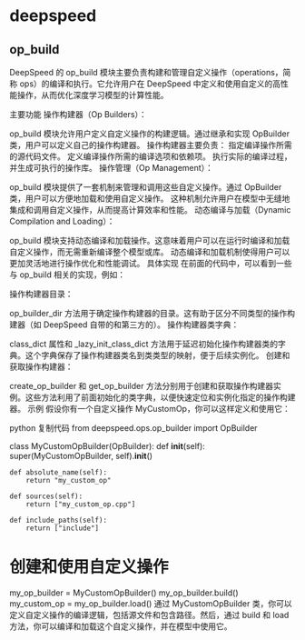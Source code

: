 # deepspeed
## op_build

DeepSpeed 的 op_build 模块主要负责构建和管理自定义操作（operations，简称 ops）的编译和执行。它允许用户在 DeepSpeed 中定义和使用自定义的高性能操作，从而优化深度学习模型的计算性能。

主要功能
操作构建器（Op Builders）：

op_build 模块允许用户定义自定义操作的构建逻辑。通过继承和实现 OpBuilder 类，用户可以定义自己的操作构建器。
操作构建器主要负责：
指定编译操作所需的源代码文件。
定义编译操作所需的编译选项和依赖项。
执行实际的编译过程，并生成可执行的操作库。
操作管理（Op Management）：

op_build 模块提供了一套机制来管理和调用这些自定义操作。通过 OpBuilder 类，用户可以方便地加载和使用自定义操作。
这种机制允许用户在模型中无缝地集成和调用自定义操作，从而提高计算效率和性能。
动态编译与加载（Dynamic Compilation and Loading）：

op_build 模块支持动态编译和加载操作。这意味着用户可以在运行时编译和加载自定义操作，而无需重新编译整个模型或库。
动态编译和加载机制使得用户可以更加灵活地进行操作优化和性能调试。
具体实现
在前面的代码中，可以看到一些与 op_build 相关的实现，例如：

操作构建器目录：

op_builder_dir 方法用于确定操作构建器的目录。这有助于区分不同类型的操作构建器（如 DeepSpeed 自带的和第三方的）。
操作构建器类字典：

class_dict 属性和 _lazy_init_class_dict 方法用于延迟初始化操作构建器类的字典。这个字典保存了操作构建器类名到类类型的映射，便于后续实例化。
创建和获取操作构建器：

create_op_builder 和 get_op_builder 方法分别用于创建和获取操作构建器实例。这些方法利用了前面初始化的类字典，以便快速定位和实例化指定的操作构建器。
示例
假设你有一个自定义操作 MyCustomOp，你可以这样定义和使用它：

python
复制代码
from deepspeed.ops.op_builder import OpBuilder

class MyCustomOpBuilder(OpBuilder):
    def __init__(self):
        super(MyCustomOpBuilder, self).__init__()

    def absolute_name(self):
        return "my_custom_op"

    def sources(self):
        return ["my_custom_op.cpp"]

    def include_paths(self):
        return ["include"]

# 创建和使用自定义操作
my_op_builder = MyCustomOpBuilder()
my_op_builder.build()
my_custom_op = my_op_builder.load()
通过 MyCustomOpBuilder 类，你可以定义自定义操作的编译逻辑，包括源文件和包含路径。然后，通过 build 和 load 方法，你可以编译和加载这个自定义操作，并在模型中使用它。